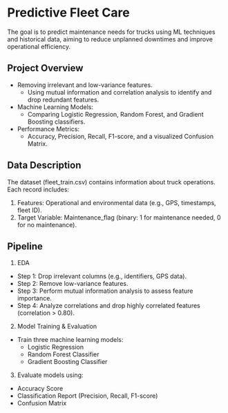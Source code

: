 # Predictive Fleet Care
The goal is to predict maintenance needs for trucks using ML techniques and historical data, aiming to reduce unplanned downtimes and improve operational efficiency.

## Project Overview
* Removing irrelevant and low-variance features.
  * Using mutual information and correlation analysis to identify and drop redundant features.
* Machine Learning Models:
  * Comparing Logistic Regression, Random Forest, and Gradient Boosting classifiers.
* Performance Metrics:
  * Accuracy, Precision, Recall, F1-score, and a visualized Confusion Matrix.
 
## Data Description
The dataset (fleet_train.csv) contains information about truck operations. Each record includes:
1. Features: Operational and environmental data (e.g., GPS, timestamps, fleet ID).
2. Target Variable: Maintenance_flag (binary: 1 for maintenance needed, 0 for no maintenance).

## Pipeline
1. EDA
  * Step 1: Drop irrelevant columns (e.g., identifiers, GPS data).
  * Step 2: Remove low-variance features.
  * Step 3: Perform mutual information analysis to assess feature importance.
  * Step 4: Analyze correlations and drop highly correlated features (correlation > 0.80).
2. Model Training & Evaluation
  * Train three machine learning models:
    * Logistic Regression
    * Random Forest Classifier
    * Gradient Boosting Classifier
3. Evaluate models using:
  * Accuracy Score
  * Classification Report (Precision, Recall, F1-score)
  * Confusion Matrix

